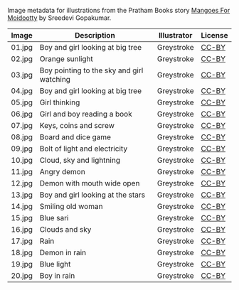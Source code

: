Image metadata for illustrations from the Pratham Books story [Mangoes For Moidootty](https://storyweaver.org.in/stories/1685-mangoes-for-moidootty) by Sreedevi Gopakumar.

Image | Description | Illustrator | License
----- | ----------- | ----------- | -------
01.jpg | Boy and girl looking at big tree | Greystroke | [CC-BY](https://creativecommons.org/licenses/by/4.0/)
02.jpg | Orange sunlight | Greystroke | [CC-BY](https://creativecommons.org/licenses/by/4.0/)
03.jpg | Boy pointing to the sky and girl watching | Greystroke | [CC-BY](https://creativecommons.org/licenses/by/4.0/)
04.jpg | Boy and girl looking at big tree | Greystroke | [CC-BY](https://creativecommons.org/licenses/by/4.0/)
05.jpg | Girl thinking | Greystroke | [CC-BY](https://creativecommons.org/licenses/by/4.0/)
06.jpg | Girl and boy reading a book | Greystroke | [CC-BY](https://creativecommons.org/licenses/by/4.0/)
07.jpg | Keys, coins and screw | Greystroke | [CC-BY](https://creativecommons.org/licenses/by/4.0/)
08.jpg | Board and dice game | Greystroke | [CC-BY](https://creativecommons.org/licenses/by/4.0/)
09.jpg | Bolt of light and electricity | Greystroke | [CC-BY](https://creativecommons.org/licenses/by/4.0/)
10.jpg | Cloud, sky and lightning | Greystroke | [CC-BY](https://creativecommons.org/licenses/by/4.0/)
11.jpg | Angry demon | Greystroke | [CC-BY](https://creativecommons.org/licenses/by/4.0/)
12.jpg | Demon with mouth wide open | Greystroke | [CC-BY](https://creativecommons.org/licenses/by/4.0/)
13.jpg | Boy and girl looking at the stars | Greystroke | [CC-BY](https://creativecommons.org/licenses/by/4.0/)
14.jpg | Smiling old woman | Greystroke | [CC-BY](https://creativecommons.org/licenses/by/4.0/)
15.jpg | Blue sari | Greystroke | [CC-BY](https://creativecommons.org/licenses/by/4.0/)
16.jpg | Clouds and sky | Greystroke | [CC-BY](https://creativecommons.org/licenses/by/4.0/)
17.jpg | Rain  | Greystroke | [CC-BY](https://creativecommons.org/licenses/by/4.0/)
18.jpg | Demon in rain | Greystroke | [CC-BY](https://creativecommons.org/licenses/by/4.0/)
19.jpg | Blue light | Greystroke | [CC-BY](https://creativecommons.org/licenses/by/4.0/)
20.jpg | Boy in rain | Greystroke | [CC-BY](https://creativecommons.org/licenses/by/4.0/)
